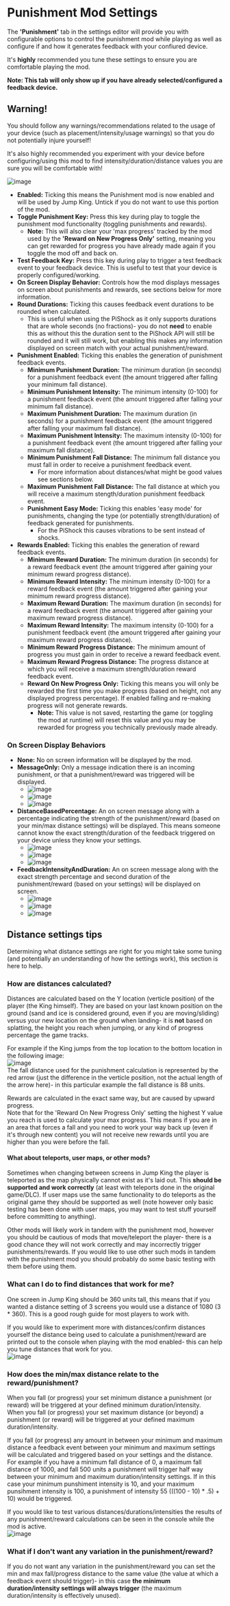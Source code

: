 # Punishment Mod Settings

The **'Punishment'** tab in the settings editor will provide you with configurable options to control the punishment mod while playing as well as configure if and how it generates feedback with your confiured device.

It's **highly** recommended you tune these settings to ensure you are comfortable playing the mod.

**Note: This tab will only show up if you have already selected/configured a feedback device.**  

## **Warning!**
You should follow any warnings/recommendations related to the usage of your device (such as placement/intensity/usage warnings) so that you do not potentially injure yourself!

It's also highly recommended you experiment with your device before configuring/using this mod to find intensity/duration/distance values you are sure you will be comfortable with!

![image](https://github.com/zarradeth/JumpKing-TwitchRavens/assets/20621507/74ceb094-8045-46ca-9a90-ad43f5b52299)

- **Enabled:** Ticking this means the Punishment mod is now enabled and will be used by Jump King. Untick if you do not want to use this portion of the mod.
- **Toggle Punishment Key:** Press this key during play to toggle the punishment mod functionality (toggling punishments and rewards).
  - **Note:** This will also clear your 'max progress' tracked by the mod used by the **'Reward on New Progress Only'** setting, meaning you can get rewarded for progress you have already made again if you toggle the mod off and back on.
- **Test Feedback Key:** Press this key during play to trigger a test feedback event to your feedback device. This is useful to test that your device is properly configured/working.
- **On Screen Display Behavior:** Controls how the mod displays messages on screen about punishments and rewards, see sections below for more information.
- **Round Durations:** Ticking this causes feedback event durations to be rounded when calculated.
  - This is useful when using the PiShock as it only supports durations that are whole seconds (no fractions)- you do not **need** to enable this as without this the duration sent to the PiShock API will still be rounded and it will still work, but enabling this makes any information displayed on screen match with your actual punishment/reward.
- **Punishment Enabled:** Ticking this enables the generation of punishment feedback events.
  - **Minimum Punishment Duration:** The minimum duration (in seconds) for a punishment feedback event (the amount triggered after falling your minimum fall distance).
  - **Minimum Punishment Intensity:** The minimum intensity (0-100) for a punishment feedback event (the amount triggered after falling your minimum fall distance).
  - **Maximum Punishment Duration:** The maximum duration (in seconds) for a punishment feedback event (the amount triggered after falling your maximum fall distance).
  - **Maximum Punishment Intensity:** The maximum intensity (0-100) for a punishment feedback event (the amount triggered after falling your maximum fall distance).
  - **Minimum Punishment Fall Distance:** The minimum fall distance you must fall in order to receive a punishment feedback event.
    - For more information about distances/what might be good values see sections below.
  - **Maximum Punishment Fall Distance:** The fall distance at which you will receive a maximum stength/duration punishment feedback event.
  - **Punishment Easy Mode:** Ticking this enables 'easy mode' for punishments, changing the type (or potentially strength/duration) of feedback generated for punishments.
    - For the PiShock this causes vibrations to be sent instead of shocks.  
- **Rewards Enabled:** Ticking this enables the generation of reward feedback events.
  - **Minimum Reward Duration:** The minimum duration (in seconds) for a reward feedback event (the amount triggered after gaining your minimum reward progress distance).
  - **Minimum Reward Intensity:** The minimum intensity (0-100) for a reward feedback event (the amount triggered after gaining your minimum reward progress distance).
  - **Maximum Reward Duration:** The maximum duration (in seconds) for a reward feedback event (the amount triggered after gaining your maximum reward progress distance).
  - **Maximum Reward Intensity:** The maximum intensity (0-100) for a punishment feedback event (the amount triggered after gaining your maximum reward progress distance).
  - **Minimum Reward Progress Distance:** The minimum amount of progress you must gain in order to receive a reward feedback event.
  - **Maximum Reward Progress Distance:** The progress distance at which you will receive a maximum strength/duration reward feedback event.
  - **Reward On New Progress Only:** Ticking this means you will only be rewarded the first time you make progress (based on height, not any displayed progress percentage). If enabled falling and re-making progress will not generate rewards.
    - **Note:** This value is not saved, restarting the game (or toggling the mod at runtime) will reset this value and you may be rewarded for progress you technically previously made already.

 ### On Screen Display Behaviors
 
- **None:** No on screen information will be displayed by the mod.
- **MessageOnly:** Only a message indication there is an incoming punishment, or that a punishment/reward was triggered will be displayed.
  - ![image](https://github.com/zarradeth/JumpKing-TwitchRavens/assets/20621507/c32aa60e-1815-4ae7-adcc-8cf17227579c)
  - ![image](https://github.com/zarradeth/JumpKing-TwitchRavens/assets/20621507/0676854c-c9e3-4f3f-a191-6201461881ff)
  - ![image](https://github.com/zarradeth/JumpKing-TwitchRavens/assets/20621507/5e7f74e8-51d1-4ccd-ac2c-ff5221d60147)
- **DistanceBasedPercentage:** An on screen message along with a percentage indicating the strength of the punishment/reward (based on your min/max distance settings) will be displayed. This means someone cannot know the exact strength/duration of the feedback triggered on your device unless they know your settings.
  - ![image](https://github.com/zarradeth/JumpKing-TwitchRavens/assets/20621507/b967f068-4bb3-499f-966e-85c8aced15b2)
  - ![image](https://github.com/zarradeth/JumpKing-TwitchRavens/assets/20621507/471d1814-68fb-416c-8935-863921b35446)
  - ![image](https://github.com/zarradeth/JumpKing-TwitchRavens/assets/20621507/ead14b60-c1ad-4b5d-b4f1-3b3421cdf357)
- **FeedbackIntensityAndDuration:** An on screen message along with the exact strength percentage and second duration of the punishment/reward (based on your settings) will be displayed on screen.
  - ![image](https://github.com/zarradeth/JumpKing-TwitchRavens/assets/20621507/ec790f70-8aff-4661-91be-0187b1ae88a6)
  - ![image](https://github.com/zarradeth/JumpKing-TwitchRavens/assets/20621507/eee1235c-9800-4d91-a6f2-1c9ca12155c4)
  - ![image](https://github.com/zarradeth/JumpKing-TwitchRavens/assets/20621507/82fd63e4-44cb-4a78-8ab6-e73747bd47a6)

## Distance settings tips

Determining what distance settings are right for you might take some tuning (and potentially an understanding of how the settings work), this section is here to help.

### How are distances calculated?

Distances are calculated based on the Y location (verticle position) of the player (the King himself). They are based on your last known position on the ground (sand and ice is considered ground, even if you are moving/sliding) versus your new location on the ground when landing- it is **not** based on splatting, the height you reach when jumping, or any kind of progress percentage the game tracks.

For example if the King jumps from the top location to the bottom location in the following image:  
![image](https://github.com/zarradeth/JumpKing-TwitchRavens/assets/20621507/5714c819-cb5c-4735-8b73-8187e8855694)  
The fall distance used for the punishment calculation is represented by the red arrow (just the difference in the verticle position, not the actual length of the arrow here)- in this particular example the fall distance is 88 units.

Rewards are calculated in the exact same way, but are caused by upward progress.  
Note that for the 'Reward On New Progress Only' setting the highest Y value you reach is used to calculate your max progress. This means if you are in an area that forces a fall and you need to work your way back up (even if it's through new content) you will not receive new rewards until you are higher than you were before the fall.

#### What about teleports, user maps, or other mods?

Sometimes when changing between screens in Jump King the player is teleported as the map physically cannot exist as it's laid out. This **should be supported and work correctly** (at least with teleports done in the original game/DLC). If user maps use the same functionality to do teleports as the original game they should be supported as well (note however only basic testing has been done with user maps, you may want to test stuff yourself before committing to anything).

Other mods will likely work in tandem with the punishment mod, however you should be cautious of mods that move/teleport the player- there is a good chance they will not work correctly and may incorrectly trigger punishments/rewards. If you would like to use other such mods in tandem with the punishment mod you should probably do some basic testing with them before using them.

### What can I do to find distances that work for me?

One screen in Jump King should be 360 units tall, this means that if you wanted a distance setting of 3 screens you would use a distance of 1080 (3 * 360). This is a good rough guide for most players to work with.

If you would like to experiment more with distances/confirm distances yourself the distance being used to calculate a punishment/reward are printed out to the console when playing with the mod enabled- this can help you tune distances that work for you.  
![image](https://github.com/zarradeth/JumpKing-TwitchRavens/assets/20621507/ec4e916b-ecda-4fe2-b95b-3c80ea89ff37)

### How does the min/max distance relate to the reward/punishment?

When you fall (or progress) your set minimum distance a punishment (or reward) will be triggered at your defined minimum duration/intensity.  
When you fall (or progress) your set maximum distance (or beyond) a punishment (or reward) will be triggered at your defined maximum duration/intensity.

If you fall (or progress) any amount in between your minimum and maximum distance a feedback event between your minimum and maximum settings will be calculated and triggered based on your settings and the distance.  
For example if you have a minimum fall distance of 0, a maximum fall distance of 1000, and fall 500 units a punishment will trigger half way between your minimum and maximum duration/intensity settings. If in this case your minimum punshiment intensity is 10, and your maximum punsihment intensity is 100, a punishment of intensity 55 (((100 - 10) * .5) + 10) would be triggered.

If you would like to test various distances/durations/intensities the results of any punishment/reward calculations can be seen in the console while the mod is active.  
![image](https://github.com/zarradeth/JumpKing-TwitchRavens/assets/20621507/7e094ec1-5486-47ed-a334-bb07f0e4b55f)

### What if I don't want any variation in the punishment/reward?
If you do not want any variation in the punishment/reward you can set the min and max fall/progress distance to the same value (the value at which a feedback event should trigger)- in this case **the minimum duration/intensity settings will always trigger** (the maximum duration/intensity is effectively unused).
